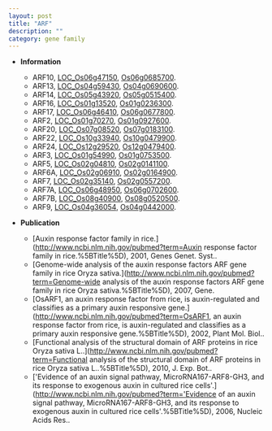 ```yaml
---
layout: post
title: "ARF"
description: ""
category: gene family
---
```


* **Information**  
    + ARF10, [LOC_Os06g47150](http://rice.plantbiology.msu.edu/cgi-bin/ORF_infopage.cgi?orf=LOC_Os06g47150), [Os06g0685700](http://rapdb.dna.affrc.go.jp/viewer/gbrowse_details/irgsp1?name=Os06g0685700).
    + ARF13, [LOC_Os04g59430](http://rice.plantbiology.msu.edu/cgi-bin/ORF_infopage.cgi?orf=LOC_Os04g59430), [Os04g0690600](http://rapdb.dna.affrc.go.jp/viewer/gbrowse_details/irgsp1?name=Os04g0690600).
    + ARF14, [LOC_Os05g43920](http://rice.plantbiology.msu.edu/cgi-bin/ORF_infopage.cgi?orf=LOC_Os05g43920), [Os05g0515400](http://rapdb.dna.affrc.go.jp/viewer/gbrowse_details/irgsp1?name=Os05g0515400).
    + ARF16, [LOC_Os01g13520](http://rice.plantbiology.msu.edu/cgi-bin/ORF_infopage.cgi?orf=LOC_Os01g13520), [Os01g0236300](http://rapdb.dna.affrc.go.jp/viewer/gbrowse_details/irgsp1?name=Os01g0236300).
    + ARF17, [LOC_Os06g46410](http://rice.plantbiology.msu.edu/cgi-bin/ORF_infopage.cgi?orf=LOC_Os06g46410), [Os06g0677800](http://rapdb.dna.affrc.go.jp/viewer/gbrowse_details/irgsp1?name=Os06g0677800).
    + ARF2, [LOC_Os01g70270](http://rice.plantbiology.msu.edu/cgi-bin/ORF_infopage.cgi?orf=LOC_Os01g70270), [Os01g0927600](http://rapdb.dna.affrc.go.jp/viewer/gbrowse_details/irgsp1?name=Os01g0927600).
    + ARF20, [LOC_Os07g08520](http://rice.plantbiology.msu.edu/cgi-bin/ORF_infopage.cgi?orf=LOC_Os07g08520), [Os07g0183100](http://rapdb.dna.affrc.go.jp/viewer/gbrowse_details/irgsp1?name=Os07g0183100).
    + ARF22, [LOC_Os10g33940](http://rice.plantbiology.msu.edu/cgi-bin/ORF_infopage.cgi?orf=LOC_Os10g33940), [Os10g0479900](http://rapdb.dna.affrc.go.jp/viewer/gbrowse_details/irgsp1?name=Os10g0479900).
    + ARF24, [LOC_Os12g29520](http://rice.plantbiology.msu.edu/cgi-bin/ORF_infopage.cgi?orf=LOC_Os12g29520), [Os12g0479400](http://rapdb.dna.affrc.go.jp/viewer/gbrowse_details/irgsp1?name=Os12g0479400).
    + ARF3, [LOC_Os01g54990](http://rice.plantbiology.msu.edu/cgi-bin/ORF_infopage.cgi?orf=LOC_Os01g54990), [Os01g0753500](http://rapdb.dna.affrc.go.jp/viewer/gbrowse_details/irgsp1?name=Os01g0753500).
    + ARF5, [LOC_Os02g04810](http://rice.plantbiology.msu.edu/cgi-bin/ORF_infopage.cgi?orf=LOC_Os02g04810), [Os02g0141100](http://rapdb.dna.affrc.go.jp/viewer/gbrowse_details/irgsp1?name=Os02g0141100).
    + ARF6A, [LOC_Os02g06910](http://rice.plantbiology.msu.edu/cgi-bin/ORF_infopage.cgi?orf=LOC_Os02g06910), [Os02g0164900](http://rapdb.dna.affrc.go.jp/viewer/gbrowse_details/irgsp1?name=Os02g0164900).
    + ARF7, [LOC_Os02g35140](http://rice.plantbiology.msu.edu/cgi-bin/ORF_infopage.cgi?orf=LOC_Os02g35140), [Os02g0557200](http://rapdb.dna.affrc.go.jp/viewer/gbrowse_details/irgsp1?name=Os02g0557200).
    + ARF7A, [LOC_Os06g48950](http://rice.plantbiology.msu.edu/cgi-bin/ORF_infopage.cgi?orf=LOC_Os06g48950), [Os06g0702600](http://rapdb.dna.affrc.go.jp/viewer/gbrowse_details/irgsp1?name=Os06g0702600).
    + ARF7B, [LOC_Os08g40900](http://rice.plantbiology.msu.edu/cgi-bin/ORF_infopage.cgi?orf=LOC_Os08g40900), [Os08g0520500](http://rapdb.dna.affrc.go.jp/viewer/gbrowse_details/irgsp1?name=Os08g0520500).
    + ARF9, [LOC_Os04g36054](http://rice.plantbiology.msu.edu/cgi-bin/ORF_infopage.cgi?orf=LOC_Os04g36054), [Os04g0442000](http://rapdb.dna.affrc.go.jp/viewer/gbrowse_details/irgsp1?name=Os04g0442000).

* **Publication**  
    + [Auxin response factor family in rice.](http://www.ncbi.nlm.nih.gov/pubmed?term=Auxin response factor family in rice.%5BTitle%5D), 2001, Genes Genet. Syst..
    + [Genome-wide analysis of the auxin response factors ARF gene family in rice Oryza sativa.](http://www.ncbi.nlm.nih.gov/pubmed?term=Genome-wide analysis of the auxin response factors ARF gene family in rice Oryza sativa.%5BTitle%5D), 2007, Gene.
    + [OsARF1, an auxin response factor from rice, is auxin-regulated and classifies as a primary auxin responsive gene.](http://www.ncbi.nlm.nih.gov/pubmed?term=OsARF1, an auxin response factor from rice, is auxin-regulated and classifies as a primary auxin responsive gene.%5BTitle%5D), 2002, Plant Mol. Biol..
    + [Functional analysis of the structural domain of ARF proteins in rice Oryza sativa L..](http://www.ncbi.nlm.nih.gov/pubmed?term=Functional analysis of the structural domain of ARF proteins in rice Oryza sativa L..%5BTitle%5D), 2010, J. Exp. Bot..
    + ['Evidence of an auxin signal pathway, MicroRNA167-ARF8-GH3, and its response to exogenous auxin in cultured rice cells'.](http://www.ncbi.nlm.nih.gov/pubmed?term='Evidence of an auxin signal pathway, MicroRNA167-ARF8-GH3, and its response to exogenous auxin in cultured rice cells'.%5BTitle%5D), 2006, Nucleic Acids Res..


